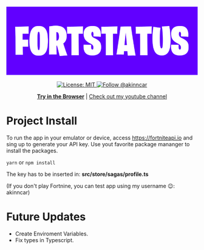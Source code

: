 <p align="center"> 
  <img src="./assets/header.png" href="https://fortstatus.netlify.com">
</p>

<p align="center"> 
  <a aria-label="" href="/LICENSE" target="_blank">
    <img alt="License: MIT" src="https://img.shields.io/badge/License-MIT-success.svg?style=flat-square&color=33CC12" target="_blank" />
  </a>

  <a aria-label="instagram" href="https://www.instagram.com/akinncar/" target="_blank">
    <img alt="Follow @akinncar" src="https://img.shields.io/twitter/follow/akinncar.svg?style=flat-square&label=Follow%20%40akinncar&logo=INSTAGRAM&logoColor=FFFFFF&labelColor=000&logoWidth=15&color=lightgray" />
  </a>
</p>

<p align="center">
  <a aria-label="try fortstatus" href="https://fortstatus.netlify.app/"><b>Try in the Browser</b></a>
 |
  <a aria-label="subscribe on youtube" href="https://www.youtube.com/channel/UCdbUT3GEnXld4tzYRZkGVHA">Check out my youtube channel</a>
</p>

# Project Install

To run the app in your emulator or device, access https://fortniteapi.io and sing up to generate your API key. Use yout favorite package mananger to install the packages.

`yarn`
or
`npm install`

The key has to be inserted in: <b>src/store/sagas/profile.ts</b>

(If you don't play Fortnine, you can test app using my username 😉: akinncar)

# Future Updates

<ul>
  <li>Create Enviroment Variables.</li>
  <li>Fix types in Typescript.</li>
</ul>
